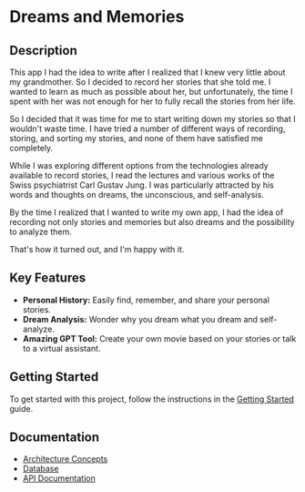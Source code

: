 # Dreams and Memories

## Description
This app I had the idea to write after I realized that I knew very little about my grandmother. So I decided to record her stories that she told me. I wanted to learn as much as possible about her, but unfortunately, the time I spent with her was not enough for her to fully recall the stories from her life.

So I decided that it was time for me to start writing down my stories so that I wouldn't waste time. I have tried a number of different ways of recording, storing, and sorting my stories, and none of them have satisfied me completely.

While I was exploring different options from the technologies already available to record stories, I read the lectures and various works of the Swiss psychiatrist Carl Gustav Jung. I was particularly attracted by his words and thoughts on dreams, the unconscious, and self-analysis.

By the time I realized that I wanted to write my own app, I had the idea of recording not only stories and memories but also dreams and the possibility to analyze them.

That's how it turned out, and I'm happy with it.

## Key Features

- **Personal History:** Easily find, remember, and share your personal stories.
- **Dream Analysis:** Wonder why you dream what you dream and self-analyze.
- **Amazing GPT Tool:** Create your own movie based on your stories or talk to a virtual assistant.

## Getting Started

To get started with this project, follow the instructions in the [Getting Started](GettingStarted.md) guide.

## Documentation

- [Architecture Concepts](ArchitectureConcepts.md)
- [Database](Database.md)
- [API Documentation](APIDocumentation.md)
